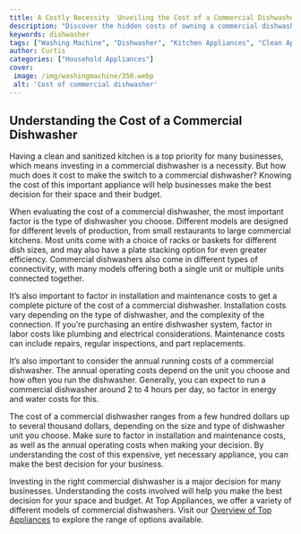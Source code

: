 ```yaml
---
title: A Costly Necessity  Unveiling the Cost of a Commercial Dishwasher
description: "Discover the hidden costs of owning a commercial dishwasher This article looks at the different expenses associated with owning one such as installation and maintenance so you can better assess the investment"
keywords: dishwasher
tags: ["Washing Machine", "Dishwasher", "Kitchen Appliances", "Clean Appliance"]
author: Curtis
categories: ["Household Appliances"]
cover: 
 image: /img/washingmachine/350.webp
 alt: 'Cost of commercial dishwasher'
---
```

## Understanding the Cost of a Commercial Dishwasher

Having a clean and sanitized kitchen is a top priority for many businesses, which means investing in a commercial dishwasher is a necessity. But how much does it cost to make the switch to a commercial dishwasher? Knowing the cost of this important appliance will help businesses make the best decision for their space and their budget. 

When evaluating the cost of a commercial dishwasher, the most important factor is the type of dishwasher you choose. Different models are designed for different levels of production, from small restaurants to large commercial kitchens. Most units come with a choice of racks or baskets for different dish sizes, and may also have a plate stacking option for even greater efficiency. Commercial dishwashers also come in different types of connectivity, with many models offering both a single unit or multiple units connected together. 

It’s also important to factor in installation and maintenance costs to get a complete picture of the cost of a commercial dishwasher. Installation costs vary depending on the type of dishwasher, and the complexity of the connection. If you’re purchasing an entire dishwasher system, factor in labor costs like plumbing and electrical considerations. Maintenance costs can include repairs, regular inspections, and part replacements.

It’s also important to consider the annual running costs of a commercial dishwasher. The annual operating costs depend on the unit you choose and how often you run the dishwasher. Generally, you can expect to run a commercial dishwasher around 2 to 4 hours per day, so factor in energy and water costs for this. 

The cost of a commercial dishwasher ranges from a few hundred dollars up to several thousand dollars, depending on the size and type of dishwasher unit you choose. Make sure to factor in installation and maintenance costs, as well as the annual operating costs when making your decision. By understanding the cost of this expensive, yet necessary appliance, you can make the best decision for your business.

Investing in the right commercial dishwasher is a major decision for many businesses. Understanding the costs involved will help you make the best decision for your space and budget. At Top Appliances, we offer a variety of different models of commercial dishwashers. Visit our [Overview of Top Appliances](./pages/appliance-overview) to explore the range of options available.
